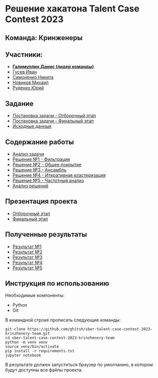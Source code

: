 # Решение хакатона Talent Case Contest 2023 
## Команда: Кринженеры
## Участники:
* [**Галимуллин Данис (лидер команды)**](https://github.com/DanisDeveloper)
* [Гусев Иван](https://github.com/CMPEQ0)
* [Симоненко Никита](https://github.com/gh1tsh)
* [Новиков Михаил](https://github.com/rikire)
* [Руденко Юрий](https://github.com/Ten-Do)

## Задание
* [Постановка задачи - Отборочный этап](./docs/Talent%20Case%20Contest%20-%20Отборочный%20этап.pdf)
* [Постановка задачи - Финальный этап](./docs/Talent%20Case%20Contest%202023%20Финал.pdf)
* [Исходные данные](./data/sample.json)

## Содержание работы
* [Анализ задачи](./solutions/Analisys.ipynb)
* [Решение №1 - Фильтрация](./solutions/Solution1.ipynb)
* [Решение №2 - Общее покрытие](./solutions/Solution2.ipynb)
* [Решение №3 - Ансамбль](./solutions/Solution3.ipynb)
* [Решение №4 - Итеративная кластеризация](./solutions/Solution4.ipynb)
* [Решение №5 - Частотный анализ](./solutions/Solution5.ipynb)
* [Анализ решений](./solutions/Solution-analysis.ipynb)

## Презентация проекта
* [Отборочный этап](./docs/Презентация%20отборочного%20этапа.pdf)
* [Финальный этап](./docs/Презентация%20финального%20этапа.pdf)

## Полученные результаты
* [Результат №1](./output/solution1-result.json)
* [Результат №2](./output/solution2-result.json)
* [Результат №3](./output/solution3-result.json)
* [Результат №4](./output/solution4-result.json)
* [Результат №5](./output/solution5-result.json)


## Инструкция по использованию
Необходимые компоненты:
* Python
* Git

В командной строке прописать следующие команды:
```
git clone https://github.com/gh1tsh/sber-talent-case-contest-2023-krinzhenery-team.git
cd sber-talent-case-contest-2023-krinzhenery-team
python -m venv venv
source venv/bin/activate
pip install -r requirements.txt
jupyter notebook
```
В результате должен запуститься браузер по умолчанию, в котором будут доступны все файлы проекта.
